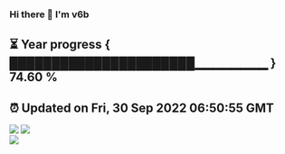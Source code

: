 ### Hi there 👋  I'm v6b  
⏳ Year progress { ██████████████████████▁▁▁▁▁▁▁▁ } 74.60 %
---
⏰ Updated on Fri, 30 Sep 2022 06:50:55 GMT
---
![](https://github-readme-stats.vercel.app/api?username=v6b&bg_color=30,e96443,904e95&title_color=fff&text_color=fff&layout=compact)
![](https://github-readme-stats.vercel.app/api/top-langs/?username=v6b&layout=compact&bg_color=30,e96443,904e95&title_color=fff&text_color=fff)  
![](https://gcore.jsdelivr.net/gh/v6b/v6b@main/assets/github-contribution-grid-snake.svg)

